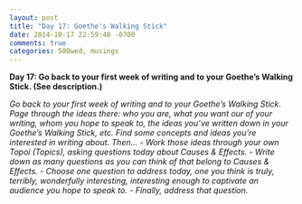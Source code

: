 ```yaml
---
layout: post
title: "Day 17: Goethe's Walking Stick"
date: 2014-10-17 22:59:48 -0700
comments: true
categories: 500wed, musings
---
```


__Day 17: Go back to your first week of writing and to your Goethe’s Walking Stick. (See description.)__

_Go back to your first week of writing and to your Goethe’s Walking Stick. Page through the ideas there: who you are, what you want our of your writing, whom you hope to speak to, the ideas you’ve written down in your Goethe’s Walking Stick, etc. Find some concepts and ideas you’re interested in writing about. Then… - Work those ideas through your own Topoi (Topics), asking questions today about Causes & Effects.  - Write down as many questions as you can think of that belong to Causes & Effects.  - Choose one question to address today, one you think is truly, terribly, wonderfully interesting, interesting enough to captivate an audience you hope to speak to.  - Finally, address that question._

